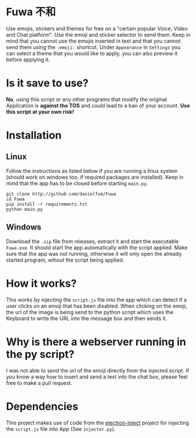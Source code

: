 # Fuwa 不和
Use emojis, stickers and themes for free on a "certain popular Voice, Video and Chat platform". Use the emoji and sticker selector to send them. 
Keep in mind that you cannot use the emojis inserted in text and that you cannot send them using the `:emoji:` shortcut. 
Under `Appearance` in `Settings` you can select a theme that you would like to apply, you can also preview it before applying it.

# Is it save to use?
**No**, using this script or any other programs that modify the original Application is **against the TOS** and could lead to a ban of your account. 
**Use this script at your own risk!**

# Installation
## Linux
Follow the instructions as listed below if you are running a linux system (should work on windows too, if required packages are installed).
Keep in mind that the app has to be closed before starting `main.py`.
```
git clone http://github.com/danielfvm/Fuwa
cd Fuwa
pip install -r requirements.txt
python main.py
```

## Windows
Download the `.zip` file from releases, extract it and start the executable `Fuwa.exe`. It should start the app automatically with
the script applied. Make sure that the app was not running, otherwise it will only open the already started program, wihout the script being applied.

# How it works?
This works by injecting the `script.js` file into the app which can detect if a user clicks on an emoji that has been disabled. 
When clicking on the emoji, the url of the image is being send to the python script which uses the Keyboard to write the URL into the
message box and then sends it.

# Why is there a webserver running in the py script?
I was not able to send the url of the emoji directly from the injected script. If you know a way how to insert and send a text into the
chat box, please feel free to make a pull request.

# Dependencies
This project makes use of code from the [electron-inject](https://github.com/tintinweb/electron-inject) project for injecting the `script.js` 
file into App (See `injector.py`).
